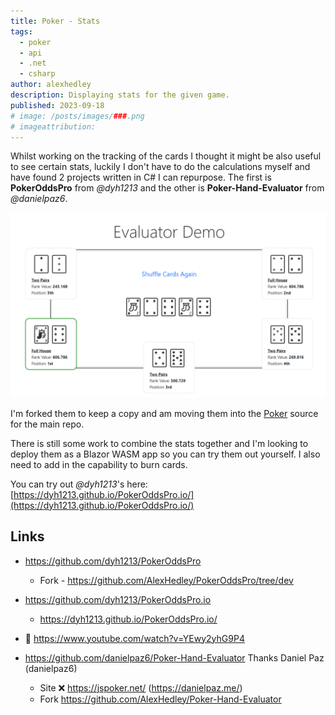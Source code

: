 ```yaml
---
title: Poker - Stats
tags:
  - poker
  - api
  - .net
  - csharp
author: alexhedley
description: Displaying stats for the given game.
published: 2023-09-18
# image: /posts/images/###.png
# imageattribution:
---
```


<!-- # Poker - Stats -->

<?# Markdown ?>
<?!^ "./../includes/posts/poker.md" /?>
<?#/ Markdown ?>

Whilst working on the tracking of the cards I thought it might be also useful to see certain stats, luckily I don't have to do the calculations myself and have found 2 projects written in C# I can repurpose. The first is **PokerOddsPro** from _@dyh1213_ and the other is **Poker-Hand-Evaluator** from _@danielpaz6_.

<?# YouTube YEwy2yhG9P4 /?>

![Evaluator Demo](https://raw.githubusercontent.com/AlexHedley/Poker-Hand-Evaluator/master/images/webdemo.png "Evaluator Demo")

I'm forked them to keep a copy and am moving them into the [Poker](https://github.com/AlexHedley/poker-recording/tree/app/src/Poker) source for the main repo.

There is still some work to combine the stats together and I'm looking to deploy them as a Blazor WASM app so you can try them out yourself. I also need to add in the capability to burn cards.

You can try out _@dyh1213_'s here: [https://dyh1213.github.io/PokerOddsPro.io/](https://dyh1213.github.io/PokerOddsPro.io/)

## Links

- https://github.com/dyh1213/PokerOddsPro
  - Fork - https://github.com/AlexHedley/PokerOddsPro/tree/dev
- https://github.com/dyh1213/PokerOddsPro.io
  - https://dyh1213.github.io/PokerOddsPro.io/
- 📼 https://www.youtube.com/watch?v=YEwy2yhG9P4

- https://github.com/danielpaz6/Poker-Hand-Evaluator Thanks Daniel Paz (danielpaz6)
  - Site ❌ https://jspoker.net/ (https://danielpaz.me/)
  - Fork https://github.com/AlexHedley/Poker-Hand-Evaluator
